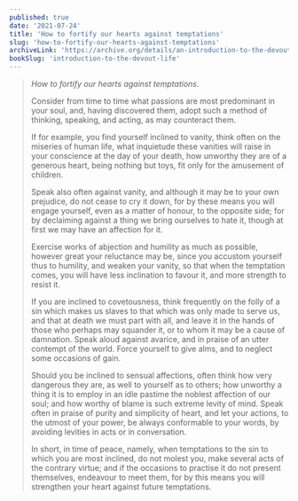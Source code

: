```yaml
---
published: true
date: '2021-07-24'
title: 'How to fortify our hearts against temptations'
slug: 'how-to-fortify-our-hearts-against-temptations'
archiveLink: 'https://archive.org/details/an-introduction-to-the-devout-life/page/237?view=theater'
bookSlug: 'introduction-to-the-devout-life'
---
```


> *How to fortify our hearts against temptations.*
>
> Consider from time to time what passions are most predominant in your soul, and, having discovered them, adopt such a method of thinking, speaking, and acting, as may counteract them.
>
> If for example, you find yourself inclined to vanity, think often on the miseries of human life, what inquietude these vanities will raise in your conscience at the day of your death, how unworthy they are of a generous heart, being nothing but toys, fit only for the amusement of children.
>
> Speak also often against vanity, and although it may be to your own prejudice, do not cease to cry it down, for by these means you will engage yourself, even as a matter of honour, to the opposite side; for by declaiming against a thing we bring ourselves to hate it, though at first we may have an affection for it.
>
> Exercise works of abjection and humility as much as possible, however great your reluctance may be, since you accustom yourself thus to humility, and weaken your vanity, so that when the temptation comes, you will have less inclination to favour it, and more strength to resist it.
>
> If you are inclined to covetousness, think frequently on the folly of a sin which makes us slaves to that which was only made to serve us, and that at death we must part with all, and leave it in the hands of those who perhaps may squander it, or to whom it may be a cause of damnation. Speak aloud against avarice, and in praise of an utter contempt of the world. Force yourself to give alms, and to neglect some occasions of gain.
>
> Should you be inclined to sensual affections, often think how very dangerous they are, as well to yourself as to others; how unworthy a thing it is to employ in an idle pastime the noblest affection of our soul; and how worthy of blame is such extreme levity of mind. Speak often in praise of purity and simplicity of heart, and let your actions, to the utmost of your power, be always conformable to your words, by avoiding levities in acts or in conversation.
>
> In short, in time of peace, namely, when temptations to the sin to which you are most inclined, do not molest you, make several acts of the contrary virtue; and if the occasions to practise it do not present themselves, endeavour to meet them, for by this means you will strengthen your heart against future temptations.